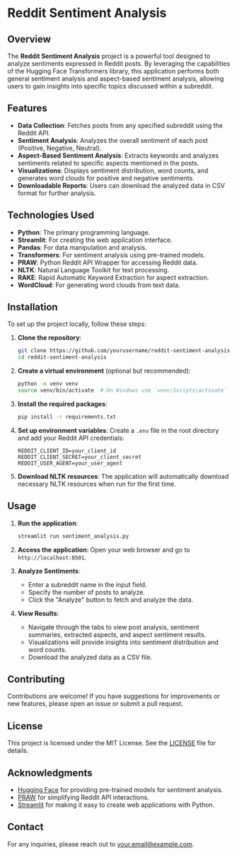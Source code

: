 # Reddit Sentiment Analysis

## Overview

The **Reddit Sentiment Analysis** project is a powerful tool designed to analyze sentiments expressed in Reddit posts. By leveraging the capabilities of the Hugging Face Transformers library, this application performs both general sentiment analysis and aspect-based sentiment analysis, allowing users to gain insights into specific topics discussed within a subreddit.

## Features

- **Data Collection**: Fetches posts from any specified subreddit using the Reddit API.
- **Sentiment Analysis**: Analyzes the overall sentiment of each post (Positive, Negative, Neutral).
- **Aspect-Based Sentiment Analysis**: Extracts keywords and analyzes sentiments related to specific aspects mentioned in the posts.
- **Visualizations**: Displays sentiment distribution, word counts, and generates word clouds for positive and negative sentiments.
- **Downloadable Reports**: Users can download the analyzed data in CSV format for further analysis.

## Technologies Used

- **Python**: The primary programming language.
- **Streamlit**: For creating the web application interface.
- **Pandas**: For data manipulation and analysis.
- **Transformers**: For sentiment analysis using pre-trained models.
- **PRAW**: Python Reddit API Wrapper for accessing Reddit data.
- **NLTK**: Natural Language Toolkit for text processing.
- **RAKE**: Rapid Automatic Keyword Extraction for aspect extraction.
- **WordCloud**: For generating word clouds from text data.

## Installation

To set up the project locally, follow these steps:

1. **Clone the repository**:
   ```bash
   git clone https://github.com/yourusername/reddit-sentiment-analysis.git
   cd reddit-sentiment-analysis
   ```

2. **Create a virtual environment** (optional but recommended):
   ```bash
   python -m venv venv
   source venv/bin/activate  # On Windows use `venv\Scripts\activate`
   ```

3. **Install the required packages**:
   ```bash
   pip install -r requirements.txt
   ```

4. **Set up environment variables**:
   Create a `.env` file in the root directory and add your Reddit API credentials:
   ```plaintext
   REDDIT_CLIENT_ID=your_client_id
   REDDIT_CLIENT_SECRET=your_client_secret
   REDDIT_USER_AGENT=your_user_agent
   ```

5. **Download NLTK resources**:
   The application will automatically download necessary NLTK resources when run for the first time.

## Usage

1. **Run the application**:
   ```bash
   streamlit run sentiment_analysis.py
   ```

2. **Access the application**:
   Open your web browser and go to `http://localhost:8501`.

3. **Analyze Sentiments**:
   - Enter a subreddit name in the input field.
   - Specify the number of posts to analyze.
   - Click the "Analyze" button to fetch and analyze the data.

4. **View Results**:
   - Navigate through the tabs to view post analysis, sentiment summaries, extracted aspects, and aspect sentiment results.
   - Visualizations will provide insights into sentiment distribution and word counts.
   - Download the analyzed data as a CSV file.

## Contributing

Contributions are welcome! If you have suggestions for improvements or new features, please open an issue or submit a pull request.

## License

This project is licensed under the MIT License. See the [LICENSE](LICENSE) file for details.

## Acknowledgments

- [Hugging Face](https://huggingface.co/) for providing pre-trained models for sentiment analysis.
- [PRAW](https://praw.readthedocs.io/en/latest/) for simplifying Reddit API interactions.
- [Streamlit](https://streamlit.io/) for making it easy to create web applications with Python.

## Contact

For any inquiries, please reach out to [your.email@example.com](mailto:your.email@example.com).
